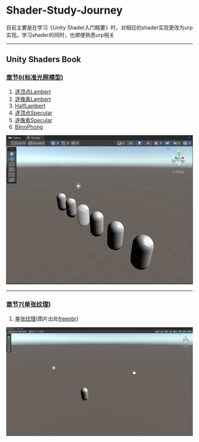 # Shader-Study-Journey
目前主要是在学习《Unity Shader入门精要》时，对相应的shader实现更改为urp实现。学习shader的同时，也顺便熟悉urp相关

---

## Unity Shaders Book
### [章节6(标准光照模型)](Assets/Unity%20Shaders%20Book/Chapter%206)
1.  [逐顶点Lambert](Assets/Unity%20Shaders%20Book/Chapter%206/Diffuse/Chapter6-DiffuseVertexLevel.shader)
2.  [逐像素Lambert](Assets/Unity%20Shaders%20Book/Chapter%206/Diffuse/Chapter6-DiffusePixelLevel.shader)
3.  [HalfLambert](Assets/Unity%20Shaders%20Book/Chapter%206/Diffuse/Chapter6-HalfLambert.shader)
4.  [逐顶点Specular](Assets/Unity%20Shaders%20Book/Chapter%206/Specular/Chapter6-SpecularVertexLevel.shader)
5.  [逐像素Specular](Assets/Unity%20Shaders%20Book/Chapter%206/Specular/Chapter6-SpecularPixelLevel.shader)
6.  [BlinnPhong](Assets/Unity%20Shaders%20Book/Chapter%206/Specular/Chapter6-BlinnPhong.shader)

![](Diagram/Chapter_6.png)

---
### [章节7(单张纹理)](Assets/Unity%20Shaders%20Book/Chapter%207)
1.  [单张纹理](Assets/Unity%20Shaders%20Book/Chapter%207/Chapter7-SingleTexture.shader)(图片出处[freepbr](https://freepbr.com/product/damp-block-wall-pbr/))

![](Diagram/Chapter_7.png)
